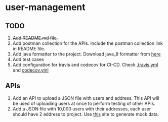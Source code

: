 # user-management

## TODO
1. ~~Add README.md file.~~
1. Add postman collection for the APIs. Include the postman collection link in README file.
1. Add java formatter to the project. Download java_8 formatter from [here](https://github.com/Sarvesh-D/configs/tree/master/IDE_Configs/Eclipse)
1. Add test cases
1. Add configuration for travis and codecov for CI-CD. Check [.travis.yml](https://github.com/eharshini9/java-practice) and [codecov.yml](https://github.com/eharshini9/java-practice)

## APIs
1. Add an API to upload a JSON file with users and address. This API will be used of uploading users at once to perform testing of other APIs.
1. Add a JSON file with 10,000 users with their addresses, each user should have 2 address to project. Use [this](https://www.mockaroo.com/) site to generate mock data.